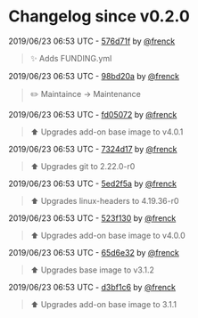# Changelog since v0.2.0

2019/06/23 06:53 UTC - [576d71f](https://github.com/hassio-addons/addon-zerotier/commit/576d71ffce7df94ae356048d14f2561381eda35b) by [@frenck](https://github.com/frenck)
> :sparkles: Adds FUNDING.yml 

2019/06/23 06:53 UTC - [98bd20a](https://github.com/hassio-addons/addon-zerotier/commit/98bd20a86db1843bbe895be11d26b073366d8065) by [@frenck](https://github.com/frenck)
> :pencil2: Maintaince -> Maintenance 

2019/06/23 06:53 UTC - [fd05072](https://github.com/hassio-addons/addon-zerotier/commit/fd05072809c04a8f28c2c4f6754da06d1393ce00) by [@frenck](https://github.com/frenck)
> :arrow_up: Upgrades add-on base image to v4.0.1 

2019/06/23 06:53 UTC - [7324d17](https://github.com/hassio-addons/addon-zerotier/commit/7324d17f9908bc2ef6a498d771c57d811da65a9a) by [@frenck](https://github.com/frenck)
> :arrow_up: Upgrades git to 2.22.0-r0 

2019/06/23 06:53 UTC - [5ed2f5a](https://github.com/hassio-addons/addon-zerotier/commit/5ed2f5ae147f33ecf98742e084ebd7721ec6e3b0) by [@frenck](https://github.com/frenck)
> :arrow_up: Upgrades linux-headers to 4.19.36-r0 

2019/06/23 06:53 UTC - [523f130](https://github.com/hassio-addons/addon-zerotier/commit/523f1309481d302a55d2fc4a5069c717c63e916e) by [@frenck](https://github.com/frenck)
> :arrow_up: Upgrades add-on base image to v4.0.0 

2019/06/23 06:53 UTC - [65d6e32](https://github.com/hassio-addons/addon-zerotier/commit/65d6e3259c0ab6eb69f808288d9dc9bc13908903) by [@frenck](https://github.com/frenck)
> :arrow_up: Upgrades base image to v3.1.2 

2019/06/23 06:53 UTC - [d3bf1c6](https://github.com/hassio-addons/addon-zerotier/commit/d3bf1c6f98c9cb5084e2564eaa17196d7f7d45b6) by [@frenck](https://github.com/frenck)
> :arrow_up: Upgrades add-on base image to 3.1.1 

